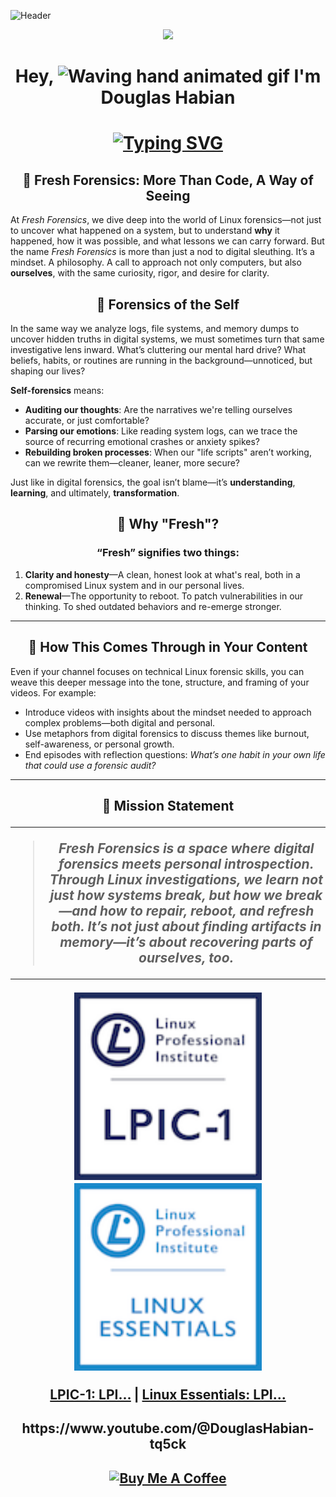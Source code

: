 ![Header](https://github.com/DouglasFreshHabian/DouglasFreshHabian/blob/main/graphics/chip-github-header-image.png)
<p align="center">
  <a href="https://skillicons.dev">
    <img src="https://skillicons.dev/icons?i=kali,debian,less,docker,mint,github,raspberrypi,regex,linux,ubuntu,vim,bash,androidstudio" />
  </a>
</p>

<h1 align="center"> 
  Hey,
  <img src="https://raw.githubusercontent.com/Rishabh2804/Rishabh2804/master/Resources/wave.gif" 
         alt="Waving hand animated gif"         
         width="40"/>
   I'm <b>Douglas Habian</b>
</h1> 

<h1 align="center"> 
<a href="https://git.io/typing-svg">
  <img src="https://readme-typing-svg.demolab.com?font=Fira+Code&pause=1000&color=2BAE05FF&center=true&width=435&lines=Linux+System+%26+Server+Administrator.;Youtube+Hacking+Content+Creator...;Aspiring+Master+of+the+Command+Line!" alt="Typing SVG" />
</a>
</h1>

<h2 align="center"> 
  🌱 Fresh Forensics: More Than Code, A Way of Seeing
  </h2>
  
At *Fresh Forensics*, we dive deep into the world of Linux forensics—not just to uncover what happened on a system, but to understand **why** it happened, how it was possible, and what lessons we can carry forward. But the name *Fresh Forensics* is more than just a nod to digital sleuthing. It’s a mindset. A philosophy. A call to approach not only computers, but also **ourselves**, with the same curiosity, rigor, and desire for clarity.


<h2 align="center"> 
  🧠 Forensics of the Self
  </h2>
  
In the same way we analyze logs, file systems, and memory dumps to uncover hidden truths in digital systems, we must sometimes turn that same investigative lens inward. What’s cluttering our mental hard drive? What beliefs, habits, or routines are running in the background—unnoticed, but shaping our lives?

**Self-forensics** means:

* **Auditing our thoughts**: Are the narratives we're telling ourselves accurate, or just comfortable?
* **Parsing our emotions**: Like reading system logs, can we trace the source of recurring emotional crashes or anxiety spikes?
* **Rebuilding broken processes**: When our "life scripts" aren’t working, can we rewrite them—cleaner, leaner, more secure?

Just like in digital forensics, the goal isn’t blame—it’s **understanding**, **learning**, and ultimately, **transformation**.

<h2 align="center"> 
  🔄 Why "Fresh"?
  </h2>

<h3 align="center"> 
“Fresh” signifies two things:
  </h3>

1. **Clarity and honesty**—A clean, honest look at what's real, both in a compromised Linux system and in our personal lives.
2. **Renewal**—The opportunity to reboot. To patch vulnerabilities in our thinking. To shed outdated behaviors and re-emerge stronger.

---

<h2 align="center"> 
  🎥 How This Comes Through in Your Content
  </h2>

Even if your channel focuses on technical Linux forensic skills, you can weave this deeper message into the tone, structure, and framing of your videos. For example:

* Introduce videos with insights about the mindset needed to approach complex problems—both digital and personal.
* Use metaphors from digital forensics to discuss themes like burnout, self-awareness, or personal growth.
* End episodes with reflection questions: *What’s one habit in your own life that could use a forensic audit?*

---

<h2 align="center"> 
  🧭 Mission Statement
 
  
---

> *Fresh Forensics is a space where digital forensics meets personal introspection. Through Linux investigations, we learn not just how systems break, but how we break—and how to repair, reboot, and refresh both. It’s not just about finding artifacts in memory—it’s about recovering parts of ourselves, too.*

---

<div align="center">
  <img src="https://github.com/DouglasFreshHabian/DouglasFreshHabian/blob/main/Graphics/lpic-1-certification-small.png" alt="LPIC-1 Certification" width="300"/>
  <img src="https://github.com/DouglasFreshHabian/DouglasFreshHabian/blob/main/Graphics/linux-essentials-certificate-small.png" alt="Linux Essentials Certification" width="300"/>
</div>

<p align="center">
  <a href="https://cs.lpi.org/caf/Xamman/certification/verify/LPI000519037/7b4l7akdf3">LPIC-1: LPI...</a> |
  <a href="https://cs.lpi.org/caf/Xamman/certification/verify/LPI000519037/mbk48breps">Linux Essentials: LPI...</a>
</p>





<h2 align="center"> 
https://www.youtube.com/@DouglasHabian-tq5ck 

  <h2 align="center"> 
  <a href="https://www.buymeacoffee.com/dfreshZ" target="_blank"><img src="https://cdn.buymeacoffee.com/buttons/v2/default-yellow.png" alt="Buy Me A Coffee" style="height: 60px !important;width: 217px !important;" ></a>
</h2> 
<!-- 
 _____              _       _____                        _          
|  ___| __ ___  ___| |__   |  ___|__  _ __ ___ _ __  ___(_) ___ ___ 
| |_ | '__/ _ \/ __| '_ \  | |_ / _ \| '__/ _ \ '_ \/ __| |/ __/ __|
|  _|| | |  __/\__ \ | | | |  _| (_) | | |  __/ | | \__ \ | (__\__ \
|_|  |_|  \___||___/_| |_| |_|  \___/|_|  \___|_| |_|___/_|\___|___/
        dfresh@tutanota.com Fresh Forensics, LLC 2025 -->


<!-- Vm0wd2VFMUdiRmhTV0d4V1YwZG9WVmx0ZEhkVU1WbDNWbTVrVmxKc2NEQmFWV1JIWVZVeFdWRnNi
R0ZXVmxsM1ZtMTRTMlJIVmtkaQpSMFpUVmpKb1RWZFdVa0psUmxsNFZHNUdVd3BpUjJodlZGY3hi
Mkl4V25OWGJVWlhUVmRTUjFReFZsZGhVWEJUVm10d2IxZHNaSGRSCmF6VlhVbGhzV21WdGVGSldW
bU0wVDFWT2JsQlVNRXNLCg== -->
